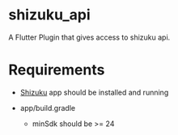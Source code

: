 # shizuku_api
A  Flutter Plugin that gives access to shizuku api.

# Requirements
- [Shizuku](https://shizuku.rikka.app/) app should be installed and running
  
- app/build.gradle
  - minSdk should be >= 24


